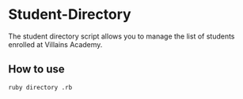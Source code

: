 # Student-Directory #

The student directory script allows you to manage the list of students enrolled at Villains Academy.

## How to use ##

```shell
ruby directory .rb
```

